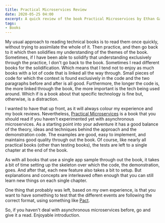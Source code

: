 ```yaml
---
title: Practical Microservices Review
date: 2020-05-25 04:00
excerpt: A quick review of the book Practical Microservices by Ethan Garofolo
tags:
- Books
---
```


My usual approach to reading technical books is to read them once quickly, without trying to assimilate the whole of it. Then practice, and then go back to it which then solidifies my understanding of the themes of the book. Sometimes, if I have been able to solidify that understanding exclusively through the practice, I don't go back to the book. Sometimes I read different books for the solidification. Which means that I tend not to enjoy as much books with a lot of code that is linked all the way through. Small pieces of code for which the context is found exclusively in the code and the two paragraphs before and after is all good. Furthermore, the longer the code is, the more linked through the book, the more important is the tech being used around. Which if is a book about that specific technology is fine but, otherwise, is a distraction.

I wanted to have that up front, as it will always colour my experience and my book reviews. Nevertheless, [Practical Microservices](https://pragprog.com/book/egmicro/practical-microservices) is a book that you should read if you haven't experimented yet with asynchronous microservices. As a starting point into your adventure it has a good balance of the theory, ideas and techniques behind the approach and the demonstration code. The examples are good, easy to implement, and maintains good quality through out the book. Of course, like nearly all practical books (other than testing books), the tests are left to a single chapter at the end of the book.

As with all books that use a single app sample through out the book, it takes a bit of time setting up the skeleton over which the code, the demonstration, goes. And after that, each new feature also takes a bit to setup. But explanations and concepts are interleaved often enough that you can still learn new things on each single chapter.

One thing that probably was left, based on my own experience, is that you want to have something to test that the different events are following the correct format, using something like [Pact](https://docs.pact.io/).

So, if you haven't deal with asynchronous microservices before, go and give it a read. Enjoyable introduction.
